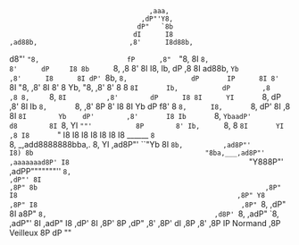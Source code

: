                                        ,aaa,
                                     ,dP"'Y8,
                                    dP"   `8b
                                   dI      I8
    ,ad88b,                       ,8'      I8d88b,
   d8"' `"8,                      fP      ,8"  `"8,
   8I     `8,                     8'      dP     I8
   8b      `8,                   ,8       8'     8I
   I8,      Ib,                  dP      ,8      8I
 ad88b,     `Yb                 ,8'      I8      8I
dP' `8b,     `8,                dP       IP      8I
8'   `8I      "8,              ,8'       8I      8'
8     Yb,      "8,            ,8'        8'      8
8     `8I       Ib,           dP        ,8      ,8
8,     `8,      `8I          ,8'        dP      I8
8I      YI       `8,         dP        ,8'      8I
Ib      `8,       `8,       ,8'        8P       8'
I8       8I        Yb       dP        f8'       8
`8,      I8,       `8,     dP'        8I       ,8
 8I      `8I        Yb    dP'        ,8'       I8
 Ib       `8,       `YbaadP'         d8        8I
 `8,       YI         `""'           8P        8'
  Ib,      `8,                                 8
  `8I       YI                                ,8
   I8       `"                                I8
   I8                                         I8
   I8                                         I8
   I8                                         I8                        ______
   `8                                         `8,                  _,add8888888bba,.
    8,                                         YI               ,ad8P"'         ``"Yb
    8I                                         `8b,          ,ad8P"'               I8)
    8b                                           "8ba,___,ad8P"'          ,aaaaaaad8P'
    I8                                             `"Y888P"'          ,adPP"""""""''
    `8,                                                             ,dP"'
     8I                                                           ,8P"
     8b                                                         ,8P"
     I8                                                       ,8P"
     Y8                                                     ,8P"
     I8                                                   ,8P"
     `8,                                                ,dP"
      8I                                              a8P"
      `8,                                          ,d8P'
       `8,                                      ,adP"
        `8,                                  ,adP"'
         8I                               ,adP"
         I8                             ,dP'
         8I                           ,8P'
         8P                         ,dP"
        ,8'                        ,8P'
        dI                        ,8P
       ,8'                       ,8P
       IP        Normand        ,8P
                 Veilleux       8P
                               dP
                              ""
